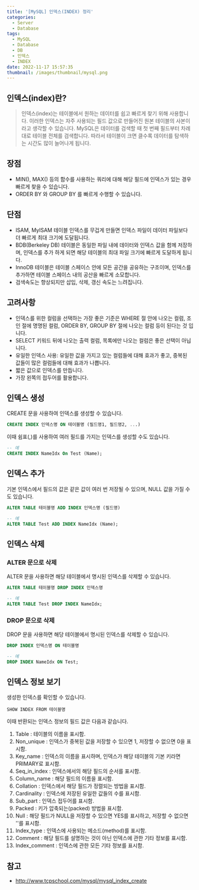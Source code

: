 ```yaml
---
title: '[MySQL] 인덱스(INDEX) 정리'
categories:
  - Server
  - Database
tags:
  - MySQL
  - Database
  - DB
  - 인덱스
  - INDEX
date: 2022-11-17 15:57:35
thumbnail: /images/thumbnail/mysql.png
---
```


## 인덱스(index)란?

> 인덱스(index)는 테이블에서 원하는 데이터를 쉽고 빠르게 찾기 위해 사용합니다.
> 이러한 인덱스는 자주 사용되는 필드 값으로 만들어진 원본 테이블의 사본이라고 생각할 수 있습니다.
> MySQL은 데이터를 검색할 때 첫 번째 필드부터 차례대로 테이블 전체를 검색합니다.
> 따라서 테이블이 크면 클수록 데이터를 탐색하는 시간도 많이 늘어나게 됩니다.

## 장점

- MIN(), MAX() 등의 함수를 사용하는 쿼리에 대해 해당 필드에 인덱스가 있는 경우 빠르게 찾을 수 있습니다.
- ORDER BY 와 GROUP BY 를 빠르게 수행할 수 있습니다.

## 단점

- ISAM, MyISAM 테이블 인덱스를 무겁게 만들면 인덱스 파일이 데이터 파일보다 더 빠르게 최대 크기에 도달됩니다.
- BDB(Berkeley DB) 테이블은 동일한 파일 내에 데이터와 인덱스 값을 함께 저장하며, 인덱스를 추가 하게 되면 해당 테이블의 최대 파일 크기에 빠르게 도달하게 됩니다.
- InnoDB 테이블은 테이블 스페이스 안에 모든 공간을 공유하는 구조이며, 인덱스를 추가하면 테이블 스페이스 내의 공산을 빠르게 소모합니다.
- 검색속도는 향상되지만 삽입, 삭제, 갱신 속도는 느려집니다.

## 고려사항

- 인덱스를 위한 컬럼을 선택하는 가장 좋은 기준은 WHERE 절 안에 나오는 컬럼, 조인 절에 명명된 컬럼, ORDER BY, GROUP BY 절에 나오는 컬럼 등이 된다는 것 입니다.
- SELECT 키워드 뒤에 나오는 출력 컬럼, 목록에만 나오는 컬럼은 좋은 선택이 아닙니다.
- 유일한 인덱스 사용: 유일한 값을 가지고 있는 컬럼들에 대해 효과가 좋고, 중복된 값들이 많은 컬럼들에 대해 효과가 나쁩니다.
- 짧은 값으로 인덱스를 만듭니다.
- 가장 왼쪽의 접두어를 활용합니다.

## 인덱스 생성

CREATE 문을 사용하여 인덱스를 생성할 수 있습니다.

```sql
CREATE INDEX 인덱스명 ON 테이블명 (필드명1, 필드명2, ...)
```

이때 쉼표(,)를 사용하여 여러 필드를 가지는 인덱스를 생성할 수도 있습니다.

```sql
-- 예
CREATE INDEX NameIdx On Test (Name);
```

## 인덱스 추가

기본 인덱스에서 필드의 값은 같은 값이 여러 번 저장될 수 있으며, NULL 값을 가질 수도 있습니다.

```sql
ALTER TABLE 테이블명 ADD INDEX 인덱스명 (필드명)
```

```sql
-- 예
ALTER TABLE Test ADD INDEX NameIdx (Name);
```

## 인덱스 삭제

### ALTER 문으로 삭제

ALTER 문을 사용하면 해당 테이블에서 명시된 인덱스를 삭제할 수 있습니다.

```sql
ALTER TABLE 테이블명 DROP INDEX 인덱스명
```

```sql
-- 예
ALTER TABLE Test DROP INDEX NameIdx;
```

### DROP 문으로 삭제

DROP 문을 사용하면 해당 테이블에서 명시된 인덱스를 삭제할 수 있습니다.

```sql
DROP INDEX 인덱스명 ON 테이블명
```

```sql
-- 예
DROP INDEX NameIdx ON Test;
```

## 인덱스 정보 보기

생성한 인덱스를 확인할 수 있습니다.

```
SHOW INDEX FROM 테이블명
```

이때 반환되는 인덱스 정보의 필드 값은 다음과 같습니다.

1. Table : 테이블의 이름을 표시함.
2. Non_unique : 인덱스가 중복된 값을 저장할 수 있으면 1, 저장할 수 없으면 0을 표시함.
3. Key_name : 인덱스의 이름을 표시하며, 인덱스가 해당 테이블의 기본 키라면 PRIMARY로 표시함.
4. Seq_in_index : 인덱스에서의 해당 필드의 순서를 표시함.
5. Column_name : 해당 필드의 이름을 표시함.
6. Collation : 인덱스에서 해당 필드가 정렬되는 방법을 표시함.
7. Cardinality : 인덱스에 저장된 유일한 값들의 수를 표시함.
8. Sub_part : 인덱스 접두어를 표시함.
9. Packed : 키가 압축되는(packed) 방법을 표시함.
10. Null : 해당 필드가 NULL을 저장할 수 있으면 YES를 표시하고, 저장할 수 없으면 ''를 표시함.
11. Index_type : 인덱스에 사용되는 메소드(method)를 표시함.
12. Comment : 해당 필드를 설명하는 것이 아닌 인덱스에 관한 기타 정보를 표시함.
13. Index_comment : 인덱스에 관한 모든 기타 정보를 표시함.

## 참고

- http://www.tcpschool.com/mysql/mysql_index_create
